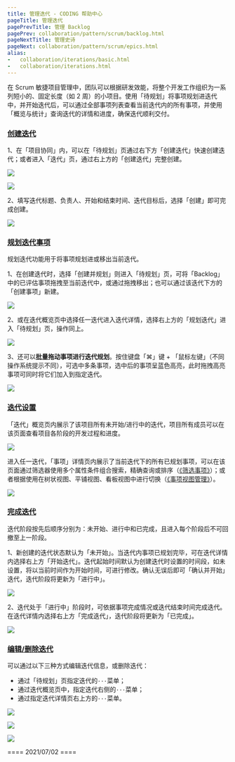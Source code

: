 ```yaml
---
title: 管理迭代 - CODING 帮助中心
pageTitle: 管理迭代
pagePrevTitle: 管理 Backlog
pagePrev: collaboration/pattern/scrum/backlog.html
pageNextTitle: 管理史诗
pageNext: collaboration/pattern/scrum/epics.html
alias: 
-   collaboration/iterations/basic.html
-   collaboration/iterations.html
---
```


在 Scrum 敏捷项目管理中，团队可以根据研发效能，将整个开发工作组织为一系列短小的、固定长度（如 2 周）的小项目。使用「待规划」将事项规划进迭代中，并开始迭代后，可以通过全部事项列表查看当前迭代内的所有事项，并使用「概览与统计」查询迭代的详情和进度，确保迭代顺利交付。

### [创建迭代](#create)

1、在「项目协同」内，可以在「待规划」页通过右下方「创建迭代」快速创建迭代；或者进入「迭代」页，通过右上方的「创建迭代」完整创建。

![](https://help-assets.codehub.cn/enterprise/20210630170004.png)

![](https://help-assets.codehub.cn/enterprise/20210630170535.png)

2、填写迭代标题、负责人、开始和结束时间、迭代目标后，选择「创建」即可完成创建。

![](https://help-assets.codehub.cn/enterprise/20210630170741.png)

### [规划迭代事项](#plan)

规划迭代功能用于将事项规划进或移出当前迭代。

1、在创建迭代时，选择「创建并规划」则进入「待规划」页，可将「Backlog」中的已评估事项拖拽至当前迭代中，或通过拖拽移出；也可以通过该迭代下方的「创建事项」新建。

![](https://help-assets.codehub.cn/enterprise/20210630171120.png)

2、或在迭代概览页中选择任一迭代进入迭代详情，选择右上方的「规划迭代」进入「待规划」页，操作同上。

![](https://help-assets.codehub.cn/enterprise/20210630171425.png)

3、还可以**批量拖动事项进行迭代规划**。按住键盘「⌘」键 + 「鼠标左键」（不同操作系统提示不同），可选中多条事项，选中后的事项呈蓝色高亮，此时拖拽高亮事项可同时将它们加入到指定迭代。

![](https://help-assets.codehub.cn/enterprise/20210630181710.png)

### [迭代设置](#setting)

「迭代」概览页内展示了该项目所有未开始/进行中的迭代，项目所有成员可以在该页面查看项目各阶段的开发过程和进度。

![](https://help-assets.codehub.cn/enterprise/20210630194934.png)

进入任一迭代，「事项」详情页内展示了当前迭代下的所有已规划事项，可以在该页面通过筛选器使用多个属性条件组合搜索，精确查询或排序（[《筛选事项》](/docs/collaboration/customize/filter.html)）；或者根据使用在树状视图、平铺视图、看板视图中进行切换（[《事项视图管理》](/docs/collaboration/customize/view.html)）。

![](https://help-assets.codehub.cn/enterprise/20210630195316.png)

### [完成迭代](#end)

迭代阶段按先后顺序分别为：未开始、进行中和已完成，且进入每个阶段后不可回撤至上一阶段。

1、新创建的迭代状态默认为「未开始」。当迭代内事项已规划完毕，可在迭代详情内选择右上方「开始迭代」。迭代起始时间默认为创建迭代时设置的时间段，如未设置，将以当前时间作为开始时间，可进行修改。确认无误后即可「确认并开始」迭代，迭代阶段将更新为「进行中」。

![](https://help-assets.codehub.cn/enterprise/20210630200419.png)

2、迭代处于「进行中」阶段时，可依据事项完成情况或迭代结束时间完成迭代。在迭代详情内选择右上方「完成迭代」，迭代阶段将更新为「已完成」。

![](https://help-assets.codehub.cn/enterprise/20210630200759.png)

### [编辑/删除迭代](#edit)

可以通过以下三种方式编辑迭代信息，或删除迭代：
-   通过「待规划」页指定迭代的`···`菜单；
-   通过迭代概览页中，指定迭代右侧的`···`菜单；
-   通过指定迭代详情页右上方的`···`菜单。

![](https://help-assets.codehub.cn/enterprise/20210630183833.png)

![](https://help-assets.codehub.cn/enterprise/20210630175522.png)

![](https://help-assets.codehub.cn/enterprise/20210630175705.png)

==== 2021/07/02 ====
